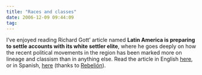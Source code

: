```yaml
---
title: "Races and classes"
date: 2006-12-09 09:44:09
tag: 
---
```

I&#8217;ve enjoyed reading Richard Gott&#8217; article named <strong>Latin America is preparing to settle accounts with its white settler elite</strong>, where he goes deeply on how the recent political movements in the region has been marked more on lineage and classism than in anything else. Read the article in English <a target="_blank" href="http://www.zmag.org/content/print_article.cfm?itemID=11439&amp;sectionID=20">here</a>, or in Spanish, <a target="_blank" href="http://www.rebelion.org/noticia.php?id=42703">here</a> (thanks to <a target="_blank" href="http://www.rebelion.org">Rebelión</a>).
